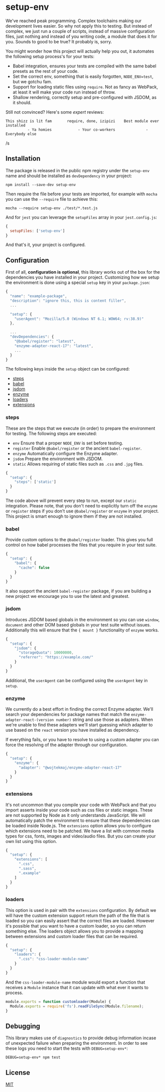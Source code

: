 # setup-env

We've reached peak programming. Complex toolchains making our development lives
easier. So why not apply this to testing. But instead of complex, we just
run a couple of scripts, instead of massive configuration files, just nothing
and instead of you writing code, a module that does it for you. Sounds to good
to be true? It probably is, sorry.

You might wonder how this project will actually help you out, it automates the
following setup process's for your tests:

- Babel integration, ensures your tests are compiled with the same babel presets
  as the rest of your code.
- Set the correct env, something that is easily forgotten, `NODE_ENV=test`, but
  we gotchu fam.
- Support for loading static files using `require`. Not as fancy as WebPack, at
  least it will make your code run instead of throw.
- Shallow rendering, correctly setup and pre-configured with JSDOM, as it should.

Still not convinced? Here's some _expert_ reviews:

```
This shizz is lit fam       require, done, izipizi    Best module ever installed
          - Ya homies            - Your co-workers              - Everybody else
```

/s

## Installation

The package is released in the public npm registry under the `setup-env` name
and should be installed as `devDependency` in your project:

```
npm install --save-dev setup-env
```

Then require the file before your tests are imported, for example with `mocha`
you can use the `--require` file to achieve this:

```
mocha --require setup-env ./test/*.test.js
```

And for `jest` you can leverage the `setupFiles` array in your `jest.config.js`:

```js
{
  setupFiles: ['setup-env']
}
```

And that's it, your project is configured.

## Configuration

First of all, **configuration is optional**, this library works out of the box
for the dependencies you have installed in your project. Customizing how we
setup the environment is done using a special `setup` key in your `package.json`:

```js
{
  "name": "example-package",
  "description": "ignore this, this is content filler",
  ...

  "setup": {
    "userAgent": "Mozilla/5.0 (Windows NT 6.1; WOW64; rv:38.9)"
  },

  ...
  "devDependencies": {
    "@babel/register": "latest",
    "enzyme-adapter-react-17": "latest",
    ...
  }
}
```

The following keys inside the `setup` object can be configured:

- [steps](#steps)
- [babel](#babel)
- [jsdom](#jsdom)
- [enzyme](#enzyme)
- [loaders](#loaders)
- [extensions](#extensions)

### steps

These are the steps that we execute (in order) to prepare the environment for
testing. The following steps are executed:

- `env` Ensure that a proper `NODE_ENV` is set before testing.
- `register` Enable `@babel/register` or the ancient `babel-register`.
- `enzyme` Automatically configure the Enzyme adapter.
- `jsdom` Prepare the environment with JSDOM.
- `static` Allows requiring of static files such as `.css` and `.jpg` files.

```js
{
  "setup": {
    "steps": ['static']
  }
}
```

The code above will prevent every step to run, except our `static` integration.
Please note, that you don't need to explicitly turn off the `enzyme` or
`register` steps if you don't use `@babel/register` or `enzyme` in your project.
This project is smart enough to ignore them if they are not installed.

### babel

Provide custom options to the `@babel/register` loader. This gives you full
control on how babel processes the files that you require in your test suite.

```js
{
  "setup": {
    "babel": {
      "cache": false
    }
  }
}
```

It also support the ancient `babel-register` package, if you are building a
new project we encourage you to use the latest and greatest.

### jsdom

Introduces JSDOM based globals in the environment so you can use `window`,
`document` and other DOM based globals in your test suite without issues.
Additionally this will ensure that the `{ mount }` functionality of `enzyme`
works.

```js
{
  "setup": {
    "jsdom": {
      "storageQuota": 10000000,
      "referrer": "https://example.com/"
    }
  }
}
```

Additional, the `userAgent` can be configured using the `userAgent` key in
`setup`.

### enzyme

We currently do a best effort in finding the correct Enzyme adapter. We'll
search your dependencies for package names that match the
`enzyme-adapter-react-(version number)` string and use those as adapters. When
we're unable to find these adapters we'll start guessing which adapter to use
based on the `react` version you have installed as dependency.

If everything fails, or you have to resolve to using a custom adapter you can
force the resolving of the adapter through our configuration.

```js
{
  "setup": {
    "enzyme": {
      "adapter": "@wojtekmaj/enzyme-adapter-react-17"
    }
  }
}
```

### extensions

It's not uncommon that you compile your code with WebPack and that you import
asserts inside your code such as css files or static images. These are not
supported by Node as it only understands JavaScript. We will automatically
patch the environment to ensure that these dependencies can be loaded inside
Node.js. The `extensions` option allows you to configure which extensions need
to be patched. We have a list with common media types for css, fonts, images
and video/audio files. But you can create your own list using this option.

```js
{
  "setup": {
    "extensions": [
      ".css",
      ".sass",
      ".example"
    ]
  }
}
```

### loaders

This option is used in pair with the `extensions` configuration. By default we
will have the custom extension support return the path of the file that is
loaded so you can easily assert that the correct files are loaded. However it's
possible that you want to have a custom loader, so you can return something
else. The loaders object allows you to provide a mapping between extensions
and custom loader files that can be required.

```js
{
  "setup": {
    "loaders": {
      ".css": "css-loader-module-name"
    }
  }
}
```

And the `css-loader-module-name` module would export a function that receives
a `Module` instance that it can update with what ever it wants to process.

```js
module.exports = function customloader(Module) {
  Module.exports = require('fs').readFileSync(Module.filename);
}
```

## Debugging

This library makes use of `diagnostics` to provide debug information incase
of unexpected failure when preparing the environment. In order to see these
logs you need to start the tests with `DEBUG=setup-env*`:

```
DEBUG=setup-env* npm test
```

## License

[MIT](/LICENSE)
